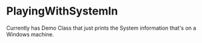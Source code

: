 # PlayingWithSystemIn
Currently has Demo Class that just prints the System information that's on a Windows machine.
